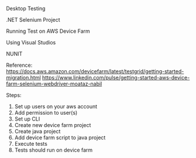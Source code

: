 Desktop Testing

.NET Selenium Project

Running Test on AWS Device Farm

Using Visual Studios

NUNIT

Reference:
https://docs.aws.amazon.com/devicefarm/latest/testgrid/getting-started-migration.html
https://www.linkedin.com/pulse/getting-started-aws-device-farm-selenium-webdriver-moataz-nabil

Steps:
1) Set up users on your aws account
2) Add permission to user(s)
3) Set up CLI 
4) Create new device farm project
5) Create java project
6) Add device farm script to java project
7) Execute tests
8) Tests should run on device farm 




